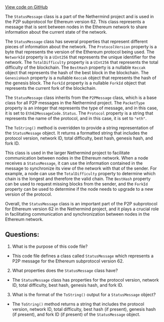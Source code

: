 [View code on GitHub](https://github.com/NethermindEth/nethermind/src/Nethermind/Nethermind.Network/P2P/Subprotocols/Eth/V62/Messages/StatusMessage.cs)

The `StatusMessage` class is a part of the Nethermind project and is used in the P2P subprotocol for Ethereum version 62. This class represents a message that is sent between nodes in the Ethereum network to share information about the current state of the network. 

The `StatusMessage` class has several properties that represent different pieces of information about the network. The `ProtocolVersion` property is a byte that represents the version of the Ethereum protocol being used. The `NetworkId` property is a `UInt256` that represents the unique identifier for the network. The `TotalDifficulty` property is a `UInt256` that represents the total difficulty of the blockchain. The `BestHash` property is a nullable `Keccak` object that represents the hash of the best block in the blockchain. The `GenesisHash` property is a nullable `Keccak` object that represents the hash of the genesis block. The `ForkId` property is a nullable `ForkId` object that represents the current fork of the blockchain.

The `StatusMessage` class inherits from the `P2PMessage` class, which is a base class for all P2P messages in the Nethermind project. The `PacketType` property is an integer that represents the type of message, and in this case, it is set to `Eth62MessageCode.Status`. The `Protocol` property is a string that represents the name of the protocol, and in this case, it is set to `"eth"`.

The `ToString()` method is overridden to provide a string representation of the `StatusMessage` object. It returns a formatted string that includes the protocol version, network ID, total difficulty, best hash, genesis hash, and fork ID.

This class is used in the larger Nethermind project to facilitate communication between nodes in the Ethereum network. When a node receives a `StatusMessage`, it can use the information contained in the message to synchronize its view of the network with that of the sender. For example, a node can use the `TotalDifficulty` property to determine which chain is the longest and therefore the valid chain. The `BestHash` property can be used to request missing blocks from the sender, and the `ForkId` property can be used to determine if the node needs to upgrade to a new version of the protocol. 

Overall, the `StatusMessage` class is an important part of the P2P subprotocol for Ethereum version 62 in the Nethermind project, and it plays a crucial role in facilitating communication and synchronization between nodes in the Ethereum network.
## Questions: 
 1. What is the purpose of this code file?
- This code file defines a class called `StatusMessage` which represents a P2P message for the Ethereum subprotocol version 62.

2. What properties does the `StatusMessage` class have?
- The `StatusMessage` class has properties for the protocol version, network ID, total difficulty, best hash, genesis hash, and fork ID.

3. What is the format of the `ToString()` output for a `StatusMessage` object?
- The `ToString()` method returns a string that includes the protocol version, network ID, total difficulty, best hash (if present), genesis hash (if present), and fork ID (if present) of the `StatusMessage` object.